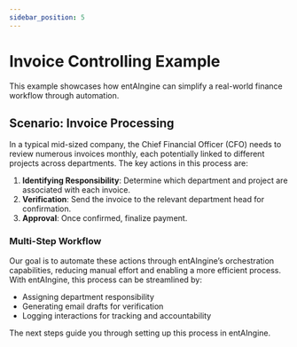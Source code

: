 ```yaml
---
sidebar_position: 5
---
```


# Invoice Controlling Example

This example showcases how entAIngine can simplify a real-world finance workflow through automation.

## Scenario: Invoice Processing

In a typical mid-sized company, the Chief Financial Officer (CFO) needs to review numerous invoices monthly, each potentially linked to different projects across departments. The key actions in this process are:
1. **Identifying Responsibility**: Determine which department and project are associated with each invoice.
2. **Verification**: Send the invoice to the relevant department head for confirmation.
3. **Approval**: Once confirmed, finalize payment.

### Multi-Step Workflow

Our goal is to automate these actions through entAIngine’s orchestration capabilities, reducing manual effort and enabling a more efficient process. With entAIngine, this process can be streamlined by:
- Assigning department responsibility
- Generating email drafts for verification
- Logging interactions for tracking and accountability

The next steps guide you through setting up this process in entAIngine.
